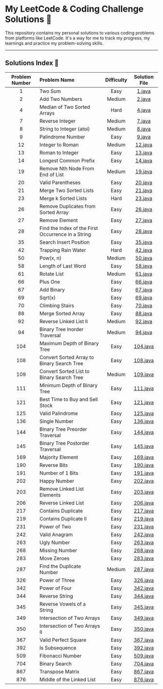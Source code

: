 # My LeetCode & Coding Challenge Solutions 🚀

This repository contains my personal solutions to various coding problems from platforms like LeetCode. It's a way for me to track my progress, my learnings and practice my problem-solving skills.

---

## Solutions Index 📖

| Problem Number | Problem Name | Difficulty | Solution File |
| :---: | :--- | :---: | :---: |
| 1 | Two Sum | Easy | [1.java](./1.java) |
| 2 | Add Two Numbers | Medium | [2.java](./2.java) |
| 4 | Median of Two Sorted Arrays | Hard | [4.java](./4.java) |
| 7 | Reverse Integer | Medium | [7.java](./7.java) |
| 8 | String to Integer (atoi) | Medium | [8.java](./8.java) |
| 9 | Palindrome Number | Easy | [9.java](./9.java) |
| 12 | Integer to Roman | Medium | [12.java](./12.java) |
| 13 | Roman to Integer | Easy | [13.java](./13.java) |
| 14 | Longest Common Prefix | Easy | [14.java](./14.java) |
| 19 | Remove Nth Node From End of List | Medium | [19.java](./19.java) |
| 20 | Valid Parentheses | Easy | [20.java](./20.java) |
| 21 | Merge Two Sorted Lists | Easy | [21.java](./21.java) |
| 23 | Merge k Sorted Lists | Hard | [23.java](./23.java) |
| 26 | Remove Duplicates from Sorted Array | Easy | [26.java](./26.java) |
| 27 | Remove Element | Easy | [27.java](./27.java) |
| 28 | Find the Index of the First Occurrence in a String | Easy | [28.java](./28.java) |
| 35 | Search Insert Position | Easy | [35.java](./35.java) |
| 42 | Trapping Rain Water | Hard | [42.java](./42.java) |
| 50 | Pow(x, n) | Medium | [50.java](./50.java) |
| 58 | Length of Last Word | Easy | [58.java](./58.java) |
| 61 | Rotate List | Medium | [61.java](./61.java) |
| 66 | Plus One | Easy | [66.java](./66.java) |
| 67 | Add Binary | Easy | [67.java](./67.java) |
| 69 | Sqrt(x) | Easy | [69.java](./69.java) |
| 70 | Climbing Stairs | Easy | [70.java](./70.java) |
| 88 | Merge Sorted Array | Easy | [88.java](./88.java) |
| 92 | Reverse Linked List II | Medium | [92.java](./92.java) |
| 94 | Binary Tree Inorder Traversal | Medium | [94.java](./94.java) |
| 104 | Maximum Depth of Binary Tree | Easy | [104.java](./104.java) |
| 108 | Convert Sorted Array to Binary Search Tree | Easy | [108.java](./108.java) |
| 109 | Convert Sorted List to Binary Search Tree | Medium | [109.java](./109.java) |
| 111 | Minimum Depth of Binary Tree | Easy | [111.java](./111.java) |
| 121 | Best Time to Buy and Sell Stock | Easy | [121.java](./121.java) |
| 125 | Valid Palindrome | Easy | [125.java](./125.java) |
| 136 | Single Number | Easy | [136.java](./136.java) |
| 144 | Binary Tree Preorder Traversal | Easy | [144.java](./144.java) |
| 145 | Binary Tree Postorder Traversal | Easy | [145.java](./145.java) |
| 169 | Majority Element | Easy | [169.java](./169.java) |
| 190 | Reverse Bits | Easy | [190.java](./190.java) |
| 191 | Number of 1 Bits | Easy | [191.java](./191.java) |
| 202 | Happy Number | Easy | [202.java](./202.java) |
| 203 | Remove Linked List Elements | Easy | [203.java](./203.java) |
| 206 | Reverse Linked List | Easy | [206.java](./206.java) |
| 217 | Contains Duplicate | Easy | [217.java](./217.java) |
| 219 | Contains Duplicate II | Easy | [219.java](./219.java) |
| 231 | Power of Two | Easy | [231.java](./231.java) |
| 242 | Valid Anagram | Easy | [242.java](./242.java) |
| 263 | Ugly Number | Easy | [263.java](./263.java) |
| 268 | Missing Number | Easy | [268.java](./268.java) |
| 283 | Move Zeroes | Easy | [283.java](./283.java) |
| 287 | Find the Duplicate Number | Medium | [287.java](./287.java) |
| 326 | Power of Three | Easy | [326.java](./326.java) |
| 342 | Power of Four | Easy | [342.java](./342.java) |
| 344 | Reverse String | Easy | [344.java](./344.java) |
| 345 | Reverse Vowels of a String | Easy | [345.java](./345.java) |
| 349 | Intersection of Two Arrays | Easy | [349.java](./349.java) |
| 350 | Intersection of Two Arrays II | Easy | [350.java](./350.java) |
| 367 | Valid Perfect Square | Easy | [367.java](./367.java) |
| 392 | Is Subsequence | Easy | [392.java](./392.java) |
| 509 | Fibonacci Number | Easy | [509.java](./509.java) |
| 704 | Binary Search | Easy | [704.java](./704.java) |
| 867 | Transpose Matrix | Easy | [867.java](./867.java) |
| 876 | Middle of the Linked List | Easy | [876.java](./876.java) |